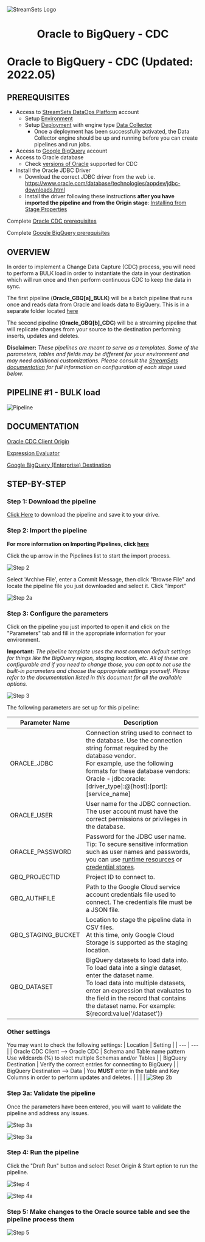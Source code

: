 ![StreamSets Logo](../../images/StreamSets_Full_Color_Transparent.png)

<h1><p align="center">Oracle to BigQuery - CDC</p></h1>

# Oracle to BigQuery - CDC (Updated: 2022.05)

## PREREQUISITES

* Access to [StreamSets DataOps Platform](https://cloud.login.streamsets.com/) account
  * Setup [Environment](https://docs.streamsets.com/portal/#platform-controlhub/controlhub/UserGuide/Environments/Overview.html#concept_z4x_nw2_v4b)
  * Setup [Deployment](https://docs.streamsets.com/portal/#platform-controlhub/controlhub/UserGuide/Deployments/Overview.html#concept_srv_jgf_v4b) with engine type [Data Collector](https://docs.streamsets.com/portal/#datacollector/latest/help/datacollector/UserGuide/Getting_Started/GettingStarted_Title.html#concept_sjz_rmx_3q)
    * Once a deployment has been successfully activated, the Data Collector engine should be up
and running before you can create pipelines and run jobs.
* Access to [Google BigQuery](https://cloud.google.com/free/) account
* Access to Oracle database
  * Check [versions of Oracle](https://docs.streamsets.com/portal/#datacollector/4.0.x/help/datacollector/UserGuide/Installation/SupportedSystemVersions.html#concept_k4l_5ft_v4b) supported for CDC
* Install the Oracle JDBC Driver
  * Download the correct JDBC driver from the web i.e. https://www.oracle.com/database/technologies/appdev/jdbc-downloads.html
  * Install the driver following these instructions **after you have imported the pipeline and from the Origin stage**: [Installing from Stage Properties](https://docs.streamsets.com/datacollector/latest/help/datacollector/UserGuide/Configuration/ExternalLibs.html#concept_skq_dh3_5mb)

Complete [Oracle CDC prerequisites](https://docs.streamsets.com/portal/platform-datacollector/latest/datacollector/UserGuide/Origins/OracleCDC.html#concept_xwg_33w_cx)

Complete [Google BigQuery prerequisites](https://docs.streamsets.com/portal/platform-datacollector/latest/datacollector/UserGuide/Destinations/GBigQuery.html#concept_vsg_fxb_3rb)

## OVERVIEW

In order to implement a Change Data Capture (CDC) process, you will need to perform a BULK load in order to instantiate the data in your destination which will run once and then perform continuous CDC to keep the data in sync.

The first pipeline (**Oracle_GBQ[a]_BULK**) will be a batch pipeline that runs once and reads data from Oracle and loads data to BigQuery.  This is in a separate folder located [here](https://github.com/streamsets/sample-pipelines/tree/master/Data%20Collector/Oracle%20to%20BigQuery%20-%20BULK)

The second pipeline (**Oracle_GBQ[b]_CDC**) will be a streaming pipeline that will replicate changes from your source to the destination performing inserts, updates and deletes.

**Disclaimer:** *These pipelines are meant to serve as a templates.  Some of the parameters, tables and fields may be different for your environment and may need additional customizations.  Please consult the [StreamSets documentation](https://docs.streamsets.com/) for full information on configuration of each stage used below.*

## PIPELINE #1 - BULK load

![Pipeline](images/OracletoGBQ_pipeline.png "Oracle CDC to BigQuery")

## DOCUMENTATION

[Oracle CDC Client Origin](https://docs.streamsets.com/portal/platform-datacollector/latest/datacollector/UserGuide/Origins/OracleCDC.html#concept_rs5_hjj_tw)

[Expression Evaluator](https://docs.streamsets.com/portal/platform-datacollector/latest/datacollector/UserGuide/Processors/Expression.html#concept_zm2_pp3_wq)

[Google BigQuery (Enterprise) Destination](https://docs.streamsets.com/portal/platform-datacollector/latest/datacollector/UserGuide/Destinations/GBigQuery.html#concept_nfr_by1_3rb)

## STEP-BY-STEP

### Step 1: Download the pipeline

[Click Here](./Oracle_GBQ[b]_CDC.zip?raw=true) to download the pipeline and save it to your drive.

### Step 2: Import the pipeline

**For more information on Importing Pipelines, click [here](https://docs.streamsets.com/portal/platform-controlhub/controlhub/UserGuide/ExportImport/Importing.html#concept_gsm_tjx_bdb)**

Click the up arrow in the Pipelines list to start the import process.

![Step 2](images/OracletoGBQ_step2.png "Import the Pipeline")

Select 'Archive File', enter a Commit Message, then click "Browse File" and locate the pipeline file you just downloaded and select it. Click "Import"

![Step 2a](images/OracletoGBQ_step2a.png "Import the Pipeline")

### Step 3: Configure the parameters

Click on the pipeline you just imported to open it and click on the "Parameters" tab and fill in the appropriate information for your environment.

**Important:** *The pipeline template uses the most common default settings for things like the BigQuery region, staging location, etc. All of these are configurable and if you need to change those, you can opt to not use the built-in parameters and choose the appropriate settings yourself. Please refer to the documentation listed in this document for all the available options.*

![Step 3](images/OracletoGBQ_step3.png "Configure the parameters")

The following parameters are set up for this pipeline:

| Parameter Name | Description |
| --- | --- |
| ORACLE_JDBC | Connection string used to connect to the database. Use the connection string format required by the database vendor.<br>For example, use the following formats for these database vendors:<br>Oracle - jdbc:oracle:[driver_type]:@[host]:[port]:[service_name]|
| ORACLE_USER | User name for the JDBC connection.<br>The user account must have the correct permissions or privileges in the database.|
| ORACLE_PASSWORD | Password for the JDBC user name.<br>Tip: To secure sensitive information such as user names and passwords, you can use [runtime resources](https://docs.streamsets.com/portal/platform-datacollector/latest/datacollector/UserGuide/Pipeline_Configuration/RuntimeValues.html#concept_bs4_5nm_2s) or [credential stores](https://docs.streamsets.com/portal/platform-datacollector/latest/datacollector/UserGuide/Configuration/CredentialStores.html#concept_bt1_bpj_r1b).
| GBQ_PROJECTID | Project ID to connect to. |
| GBQ_AUTHFILE | Path to the Google Cloud service account credentials file used to connect. The credentials file must be a JSON file. |
| GBQ_STAGING_BUCKET | Location to stage the pipeline data in CSV files.<br>At this time, only Google Cloud Storage is supported as the staging location. |
| GBQ_DATASET | BigQuery datasets to load data into. To load data into a single dataset, enter the dataset name.<br>To load data into multiple datasets, enter an expression that evaluates to the field in the record that contains the dataset name. For example: ${record:value('/dataset')} |

### Other settings

You may want to check the following settings:
| Location | Setting |
| --- | --- |
| Oracle CDC Client --> Oracle CDC | Schema and Table name pattern<br>Use wildcards (%) to slect multiple Schemas and/or Tables |
| BigQuery Destination | Verify the correct entries for connecting to BigQuery |
| BigQuery Destination --> Data | You **MUST** enter in the table and Key Columns in order to perform updates and deletes. |
| | |
![Step 2b](images/OracletoGBQ_step2b.png "Validate the pipeline")

### Step 3a: Validate the pipeline

Once the parameters have been entered, you will want to validate the pipeline and address any issues.

![Step 3a](images/OracletoGBQ_step3a.png "Validate the pipeline")

![Step 3a](images/OracletoGBQ_step3a2.png "Validate the pipeline")

### Step 4: Run the pipeline

Click the "Draft Run" button and select Reset Origin & Start option to run the pipeline.

![Step 4](images/OracletoGBQ_step4.png "Run the pipeline")

![Step 4a](images/OracletoGBQ_step4a.png "Run the pipeline")

### Step 5: Make changes to the Oracle source table and see the pipeline process them

![Step 5](images/OracletoGBQ_step5.png "View the results")
